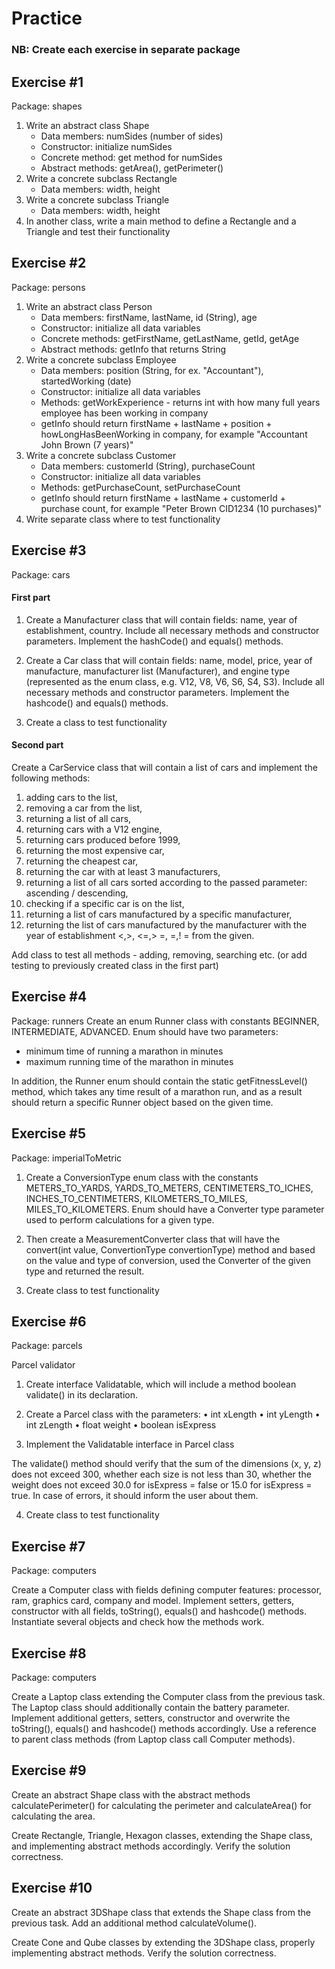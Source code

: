 # Practice

### NB: Create each exercise in separate package

## Exercise #1

Package: shapes
1) Write an abstract class Shape 
   * Data members: numSides (number of sides)
   * Constructor: initialize numSides
   * Concrete method: get method for numSides
   * Abstract methods: getArea(), getPerimeter()
2) Write a concrete subclass Rectangle
   * Data members: width, height
3) Write a concrete subclass Triangle
   * Data members: width, height
4) In another class, write a main method to define a Rectangle and a Triangle and test their functionality

## Exercise #2

Package: persons
1) Write an abstract class Person
    * Data members: firstName, lastName, id (String), age
   * Constructor: initialize all data variables
   * Concrete methods: getFirstName, getLastName, getId, getAge
   * Abstract methods: getInfo that returns String
2) Write a concrete subclass Employee
   * Data members: position (String, for ex. "Accountant"), startedWorking (date)
   * Constructor: initialize all data variables
   * Methods: getWorkExperience - returns int with how many full years employee has been working in company
   * getInfo should return firstName + lastName + position + howLongHasBeenWorking in company, for example "Accountant John Brown (7 years)"
3) Write a concrete subclass Customer
   * Data members: customerId (String), purchaseCount
   * Constructor: initialize all data variables
   * Methods: getPurchaseCount, setPurchaseCount
   * getInfo should return firstName + lastName + customerId + purchase count, for example "Peter Brown CID1234 (10 purchases)"
4) Write separate class where to test functionality

## Exercise #3

Package: cars

#### First part

1) Create a Manufacturer class that will contain fields: name, year of establishment, country. Include all necessary methods and constructor parameters. Implement the hashCode() and equals() methods.

2) Create a Car class that will contain fields: name, model, price, year of manufacture, manufacturer list (Manufacturer), and engine type (represented as the enum class, e.g. V12, V8, V6, S6, S4, S3). Include all necessary methods and constructor parameters. Implement the hashcode() and equals() methods.

3) Create a class to test functionality

#### Second part

Create a CarService class that will contain a list of cars and implement the following methods:
1. adding cars to the list,
2. removing a car from the list,
3. returning a list of all cars,
4. returning cars with a V12 engine,
5. returning cars produced before 1999,
6. returning the most expensive car,
7. returning the cheapest car,
8. returning the car with at least 3 manufacturers,
9. returning a list of all cars sorted according to the passed parameter: ascending / descending,
10. checking if a specific car is on the list,
11. returning a list of cars manufactured by a specific manufacturer,
12. returning the list of cars manufactured by the manufacturer with the year of establishment <,>, <=,> =,
    =,! = from the given.

Add class to test all methods - adding, removing, searching etc. (or add testing to previously created class in the first part)

## Exercise #4

Package: runners
Create an enum Runner class with constants BEGINNER, INTERMEDIATE, ADVANCED. Enum should have two
parameters:
* minimum time of running a marathon in minutes
* maximum running time of the marathon in minutes

In addition, the Runner enum should contain the static getFitnessLevel() method, which takes any time
result of a marathon run, and as a result should return a specific Runner object based on the given time.

## Exercise #5

Package: imperialToMetric

1) Create a ConversionType enum class with the constants METERS_TO_YARDS, YARDS_TO_METERS, CENTIMETERS_TO_ICHES, INCHES_TO_CENTIMETERS, KILOMETERS_TO_MILES, MILES_TO_KILOMETERS. Enum should have a Converter type parameter used to perform calculations for a given type.

2) Then create a MeasurementConverter class that will have the convert(int value, ConvertionType convertionType) method and based on the value and type of conversion, used the Converter of the given type and returned the result.

3) Create class to test functionality

## Exercise #6

Package: parcels

Parcel validator
1) Create interface Validatable, which will include a method boolean validate() in its declaration.

2) Create a Parcel class with the parameters:
   • int xLength
   • int yLength
   • int zLength
   • float weight
   • boolean isExpress

3) Implement the Validatable interface in Parcel class

The validate() method should verify that the sum of the dimensions (x, y, z) does not exceed 300, whether each size is not less than 30, whether the weight does not exceed 30.0 for isExpress = false or 15.0 for isExpress = true. In case of errors, it should inform the user about them.

4) Create class to test functionality


## Exercise #7

Package: computers

Create a Computer class with fields defining computer features: processor, ram, graphics card, company and model. Implement setters, getters, constructor with all fields, toString(), equals() and hashcode() methods.
Instantiate several objects and check how the methods work.


## Exercise #8

Package: computers

Create a Laptop class extending the Computer class from the previous task. The Laptop class should additionally contain the battery parameter.
Implement additional getters, setters, constructor and overwrite the toString(), equals() and hashcode() methods accordingly.
Use a reference to parent class methods (from Laptop class call Computer methods).

## Exercise #9

Create an abstract Shape class with the abstract methods calculatePerimeter() for calculating the
perimeter and calculateArea() for calculating the area.

Create Rectangle, Triangle, Hexagon classes, extending the Shape class, and implementing abstract methods accordingly. Verify the solution correctness.

## Exercise #10

Create an abstract 3DShape class that extends the Shape class from the previous task. Add an additional
method calculateVolume().

Create Cone and Qube classes by extending the 3DShape class, properly implementing abstract methods. Verify the solution correctness.